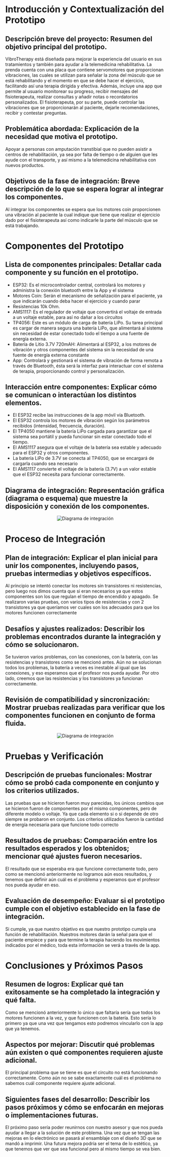 # Introducción y Contextualización del Prototipo

## Descripción breve del proyecto: Resumen del objetivo principal del prototipo.

VibroTherapy está diseñada para mejorar la experiencia del usuario en sus tratamientos y también para ayudar a la telemedicina rehabilitativa. La prenda cuenta con una placa que contiene servomotores que proporcionan vibraciones, las cuales se utilizan para señalar la zona del músculo que se está rehabilitando y el momento en que se debe hacer el ejercicio, facilitando así una terapia dirigida y efectiva. Además, incluye una app que permite al usuario monitorear su progreso, recibir mensajes del fisioterapeuta, realizar consultas y añadir notas o recordatorios personalizados. El fisioterapeuta, por su parte, puede controlar las vibraciones que se proporcionarán al paciente, dejarle recomendaciones, recibir y contestar preguntas.

## Problemática abordada: Explicación de la necesidad que motiva el prototipo.

Apoyar a personas con amputación transtibial que no pueden asistir a centros de rehabilitación, ya sea por falta de tiempo o de alguien que les ayude con el transporte, y así mismo a la telemedicina rehabilitativa con nuevos productos.

## Objetivos de la fase de integración: Breve descripción de lo que se espera lograr al integrar los componentes.

Al integrar los componentes se espera que los motores coin proporcionen una vibración al paciente la cual indique que tiene que realizar el ejercicio dado por el fisioterapeuta así como indicarle la parte del músculo que se está trabajando.

# Componentes del Prototipo

## Lista de componentes principales: Detallar cada componente y su función en el prototipo.

- ESP32: Es el microcontrolador central, controlará los motores y administra la conexión bluetooth entre la App y el sistema
- Motores Coin: Serán el mecanismo de señalización para el paciente, ya que indicarán cuando deba hacer el ejercicio y cuando parar
- Resistencias 10k Ohm. 
- AMS1117: Es el regulador de voltaje que convertirá el voltaje de entrada a un voltaje estable, para así no dañar a los circuitos
- TP4056: Este es un módulo de carga de batería LiPo. Su tarea principal es cargar de manera segura una batería LiPo, que alimentará al sistema sin necesidad de estar conectado todo el tiempo a una fuente de energía externa.
- Batería de Litio 3.7V 720mAH: Alimentará al ESP32, a los motores de vibración y otros componentes del sistema sin la necesidad de una fuente de energía externa constante
- App: Controlará y gestionará el sistema de vibración de forma remota a través de Bluetooth, ésta será la interfaz para interactuar con el sistema de terapia, proporcionando control y personalización.

## Interacción entre componentes: Explicar cómo se comunican o interactúan los distintos elementos.

- El ESP32 recibe las instrucciones de la app móvil vía Bluetooth.
- El ESP32 controla los motores de vibración según los parámetros recibidos (intensidad, frecuencia, duración).
- El TP4050 mantiene la batería LiPo cargada para garantizar que el sistema sea portátil y pueda funcionar sin estar conectado todo el tiempo.
- El AMS1117 asegura que el voltaje de la batería sea estable y adecuado para el ESP32 y otros componentes.
- La batería LiPo de 3.7V se conecta al TP4050, que se encargará de cargarla cuando sea necesario
- El AMS1117 convierte el voltaje de la batería (3.7V) a un valor estable que el ESP32 necesita para funcionar correctamente. 

## Diagrama de integración: Representación gráfica (diagrama o esquema) que muestre la disposición y conexión de los componentes.

 <p align="center">
  <img src="https://github.com/Arbandu/Fundbio/blob/8dad817a1beba9b29a5770db753f6e8b04501aed/Imagenes/diagrama%20de%20integracion.jpg" alt="Diagrama de integración">
</p>  

 # Proceso de Integración

 ## Plan de integración: Explicar el plan inicial para unir los componentes, incluyendo pasos, pruebas intermedias y objetivos específicos.

Al principio se intentó conectar los motores sin transistores ni resistencias, pero luego nos dimos cuenta que si eran necesarios ya que estos componentes son los que regulan el tiempo de encendido y apagado. Se realizaron varias pruebas, con varios tipos de resistencias y con 2 transistores ya que queríamos ver cuales son los adecuados para que los motores funcionen correctamente
 
 ## Desafíos y ajustes realizados: Describir los problemas encontrados durante la integración y cómo se solucionaron.

Se tuvieron varios problemas, con las conexiones, con la batería, con las resistencias y transistores como se mencionó antes. Aún no se solucionan todos los problemas, la batería a veces es inestable al igual que las conexiones, y eso esperamos que el profesor nos pueda ayudar. Por otro lado, creemos que las resistencias y los transistores ya funcionan correctamente.
 
 ## Revisión de compatibilidad y sincronización: Mostrar pruebas realizadas para verificar que los componentes funcionen en conjunto de forma fluida.

  <p align="center">
  <img src="https://github.com/Arbandu/Fundbio/blob/8dad817a1beba9b29a5770db753f6e8b04501aed/Imagenes/diagrama%20de%20integracion.jpg" alt="Diagrama de integración">
</p>  

 # Pruebas y Verificación

 ## Descripción de pruebas funcionales: Mostrar cómo se probó cada componente en conjunto y los criterios utilizados.

Las pruebas que se hicieron fueron muy parecidas, los únicos cambios que se hicieron fueron de componentes por el mismo componentes, pero de diferente modelo o voltaje. Ya que cada elemento si o si depende de otro siempre se probaron en conjunto. Los criterios utilizados fueron la cantidad de energía necesaria para que funcione todo correcto 

 ## Resultados de pruebas: Comparación entre los resultados esperados y los obtenidos; mencionar qué ajustes fueron necesarios.

 El resultado que se esperaba era que funcione correctamente todo, pero como se mencionó anteriormente no logramos aún esos resultados, y tenemos que definir aún cuál es el problema y esperamos que el profesor nos pueda ayudar en eso.
 
 ## Evaluación de desempeño: Evaluar si el prototipo cumple con el objetivo establecido en la fase de integración.

Si cumple, ya que nuestro objetivo es que nuestro prototipo cumpla una función de rehabilitación. Nuestros motores darán la señal para que el paciente empiece y para que termine la terapia haciendo los movimientos indicados por el médico, toda esta información se verá a través de la app.

 # Conclusiones y Próximos Pasos
 
 ## Resumen de logros: Explicar qué tan exitosamente se ha completado la integración y qué falta.

Como se mencionó anteriormente lo único que faltaría sería que todos los motores funcionen a la vez, y que funcionen con la batería. Esto sería lo primero ya que una vez que tengamos esto podremos vincularlo con la app que ya tenemos.

 ## Aspectos por mejorar: Discutir qué problemas aún existen o qué componentes requieren ajuste adicional.

El principal problema que se tiene es que el circuito no está funcionando correctamente. Como aún no se sabe exactamente cuál es el problema no sabemos cuál componente requiere ajuste adicional. 

 ## Siguientes fases del desarrollo: Describir los pasos próximos y cómo se enfocarán en mejoras o implementaciones futuras.

El próximo paso sería poder reunirnos con nuestro asesor y que nos pueda ayudar a llegar a la solución de este problema. Una vez que se tengan las mejoras en lo electrónico se pasará al ensamblaje con el diseño 3D que se mandó a imprimir. Una futura mejora podría ser el tema de lo estético, ya que tenemos que ver que sea funcional pero al mismo tiempo se vea bien.
 
